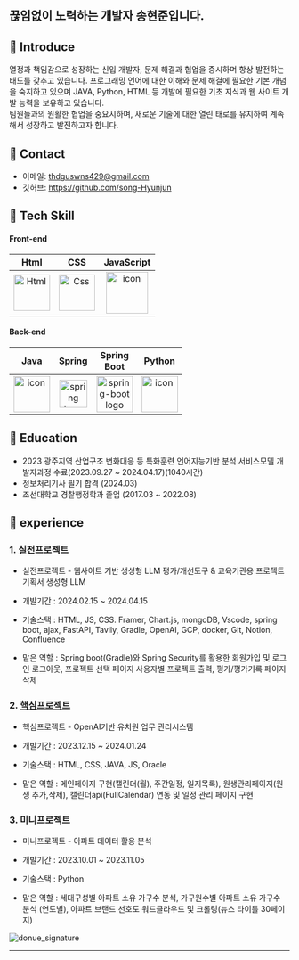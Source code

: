 ## 끊임없이 노력하는 개발자 송현준입니다.

## :pushpin: Introduce
  열정과 책임감으로 성장하는 신입 개발자, 문제 해결과 협업을 중시하며 항상 발전하는 태도를 갖추고 있습니다. 
  프로그래밍 언어에 대한 이해와 문제 해결에 필요한 기본 개념을 숙지하고 있으며 JAVA, Python, HTML 등 개발에 필요한 기초 지식과 웹 사이트 개발 능력을 보유하고 있습니다.  
  팀원들과의 원활한 협업을 중요시하며, 새로운 기술에 대한 열린 태로를 유지하여 계속해서 성장하고 발전하고자 합니다. 

## :pushpin: Contact
- 이메일: thdguswns429@gmail.com
- 깃허브: https://github.com/song-Hyunjun

## :pushpin: Tech Skill
#### Front-end
| Html | CSS | JavaScript |
| :---: | :---: | :---: |
| <img alt="Html" src ="https://upload.wikimedia.org/wikipedia/commons/thumb/6/61/HTML5_logo_and_wordmark.svg/440px-HTML5_logo_and_wordmark.svg.png" width="65" height="65" /> | <img alt="Css" src ="https://upload.wikimedia.org/wikipedia/commons/d/d5/CSS3_logo_and_wordmark.svg" width="65" height="65" /> | <img src="https://techstack-generator.vercel.app/js-icon.svg" alt="icon" width="75" height="75" /> |

#### Back-end
| Java | Spring | Spring<br>Boot | Python |
| :---: | :---: | :---: | :---: |
| <img src="https://techstack-generator.vercel.app/java-icon.svg" alt="icon" width="65" height="65" /> | <img alt="spring logo" src="https://www.vectorlogo.zone/logos/springio/springio-icon.svg" height="50" width="50" > | <img alt="spring-boot logo" src="https://t1.daumcdn.net/cfile/tistory/27034D4F58E660F616" width="65" height="65" > | <img src="https://techstack-generator.vercel.app/python-icon.svg" alt="icon" width="65" height="65" /> |

## :pushpin: Education
- 2023 광주지역 산업구조 변화대응 등 특화훈련 언어지능기반 분석 서비스모델 개발자과정 수료(2023.09.27 ~ 2024.04.17)(1040시간)
- 정보처리기사 필기 합격 (2024.03)
- 조선대학교 경찰행정학과 졸업 (2017.03 ~ 2022.08)

## :pushpin: experience
### 1. [실전프로젝트](https://github.com/Gosegu2024)
- 실전프로젝트 - 웹사이트 기반 생성형 LLM 평가/개선도구 & 교육기관용 프로젝트 기획서 생성형 LLM
- 개발기간 : 2024.02.15 ~ 2024.04.15
- 기술스택 : HTML, JS, CSS. Framer, Chart.js, mongoDB, Vscode, spring boot, ajax, FastAPI, Tavily, Gradle, OpenAI, GCP, docker, Git, Notion, Confluence

- 맡은 역할 : Spring boot(Gradle)와 Spring Security를 활용한 회원가입 및 로그인 로그아웃, 프로젝트 선택 페이지 사용자별 프로젝트 출력, 평가/평가기록 페이지 삭제
 
### 2. [핵심프로젝트](https://github.com/TeamDopamine)
- 핵심프로젝트 - OpenAI기반 유치원 업무 관리시스템
- 개발기간 : 2023.12.15 ~ 2024.01.24
- 기술스택 : HTML, CSS, JAVA, JS, Oracle

- 맡은 역할 : 메인페이지 구현(캘린더(월), 주간일정, 일지목록), 원생관리페이지(원생 추가,삭제), 캘린더api(FullCalendar) 연동 및 일정 관리 페이지 구현
 
### 3. 미니프로젝트
- 미니프로젝트 - 아파트 데이터 활용 분석
- 개발기간 : 2023.10.01 ~ 2023.11.05
- 기술스택 : Python

- 맡은 역할 : 세대구성별 아파트 소유 가구수 분석, 가구원수별 아파트 소유 가구수 분석 (연도별), 아파트 브랜드 선호도 워드클라우드 및 크롤링(뉴스 타이틀 30페이지)

![donue_signature](https://github.com/song-Hyunjun/song-Hyunjun/assets/153901385/107fa6ae-edf7-413e-b845-1dc5c32b676d)

---
